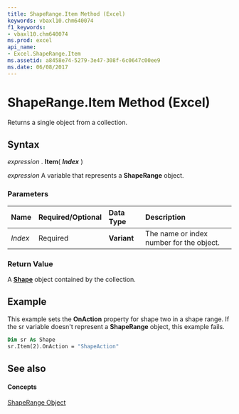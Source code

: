 ```yaml
---
title: ShapeRange.Item Method (Excel)
keywords: vbaxl10.chm640074
f1_keywords:
- vbaxl10.chm640074
ms.prod: excel
api_name:
- Excel.ShapeRange.Item
ms.assetid: a8458e74-5279-3e47-308f-6c0647c00ee9
ms.date: 06/08/2017
---
```



# ShapeRange.Item Method (Excel)

Returns a single object from a collection.


## Syntax

 _expression_ . **Item**( **_Index_** )

 _expression_ A variable that represents a **ShapeRange** object.


### Parameters



|**Name**|**Required/Optional**|**Data Type**|**Description**|
|:-----|:-----|:-----|:-----|
| _Index_|Required| **Variant**|The name or index number for the object.|

### Return Value

A **[Shape](shape-object-excel.md)** object contained by the collection.


## Example

This example sets the **OnAction** property for shape two in a shape range. If the sr variable doesn't represent a **ShapeRange** object, this example fails.


```vb
Dim sr As Shape 
sr.Item(2).OnAction = "ShapeAction"
```


## See also


#### Concepts


[ShapeRange Object](shaperange-object-excel.md)

